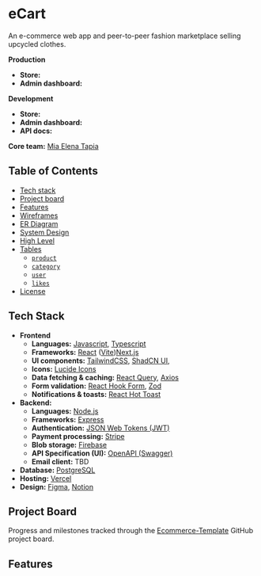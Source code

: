 # eCart 

An e-commerce web app and peer-to-peer fashion marketplace selling upcycled clothes.

**Production**

- **Store:** 
- **Admin dashboard:** 

**Development**

- **Store:** 
- **Admin dashboard:** 
- **API docs:**

**Core team:** [Mia Elena Tapia](https://www.linkedin.com/in/miaelena/)

## Table of Contents <!-- omit in toc -->

- [Tech stack](#tech-stack)
- [Project board](#project-board)
- [Features](#features)
- [Wireframes](#wireframes)
- [ER Diagram](#er-diagram)
- [System Design](#system-design)
- [High Level](#high-level)
- [Tables](#tables)
  - [`product`](#product)
  - [`category`](#category)
  - [`user`](#user)
  - [`likes`](#likes)
- [License](#license)

  
## Tech Stack

- **Frontend**
  - **Languages:** [Javascript](https://developer.mozilla.org/en-US/docs/Web/JavaScript), [Typescript](https://www.typescriptlang.org/) 
  - **Frameworks:** [React](https://react.dev/) ([Vite](https://vitejs.dev/))[Next.js](https://nextjs.org/)
  - **UI components:** [TailwindCSS](https://tailwindcss.com/), [ShadCN UI](https://ui.shadcn.com/), 
  - **Icons:** [Lucide Icons](https://lucide.dev/icons/)
  - **Data fetching & caching:** [React Query](https://tanstack.com/query/latest/docs/framework/react/overview), [Axios](https://axios-http.com/docs/intro)
  - **Form validation:** [React Hook Form](https://react-hook-form.com/), [Zod](https://zod.dev/)
  - **Notifications & toasts:** [React Hot Toast](https://react-hot-toast.com/)
- **Backend:**
  - **Languages:** [Node.js](https://go.dev/)
  - **Frameworks:** [Express](https://expressjs.com/)
  - **Authentication:** [JSON Web Tokens (JWT)](https://jwt.io/)
  - **Payment processing:** [Stripe](https://stripe.com/)
  - **Blob storage:** [Firebase](https://firebase.google.com/)
  - **API Specification (UI):** [OpenAPI (Swagger)](https://github.com/swaggo/swag?tab=readme-ov-file)
  - **Email client:** TBD
- **Database:** [PostgreSQL](https://www.postgresql.org/)
- **Hosting:** [Vercel](https://vercel.com/docs)
- **Design:** [Figma](https://figma.com/), [Notion](https://www.notion.com/)

## Project Board

Progress and milestones tracked through the [Ecommerce-Template](https://github.com/users/miaskyelena/projects/2) GitHub project board.

## Features




  
 
 

